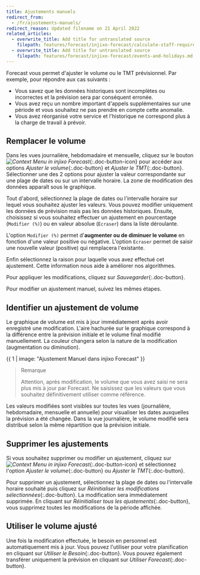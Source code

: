 ```yaml
---
title: Ajustements manuels
redirect_from:
  - /fr/ajustements-manuels/
redirect_reason: Updated filename on 21 April 2022
related_articles:
  - overwrite_title: Add title for untranslated source
    filepath: features/forecast/injixo-forecast/calculate-staff-requirements.md
  - overwrite_title: Add title for untranslated source
    filepath: features/forecast/injixo-forecast/events-and-holidays.md
---
```


Forecast vous permet d'ajuster le volume ou le TMT prévisionnel. Par exemple, pour répondre aux cas suivants :
- Vous savez que les données historiques sont incomplètes ou incorrectes et la prévision sera par conséquent erronée.
- Vous avez reçu un nombre important d'appels supplémentaires sur une période et vous souhaitez ne pas prendre en compte cette anomalie.
- Vous avez réorganisé votre service et l'historique ne correspond plus à la charge de travail à prévoir.

## Remplacer le volume

Dans les vues journalière, hebdomadaire et mensuelle, cliquez sur le bouton _![Context Menu in injixo Forecast](/assets/img/common/forecast/context-menu.svg)_{:.doc-button-icon} pour accéder aux options _Ajuster le volume_{:.doc-button} et _Ajuster le TMT_{:.doc-button}. Sélectionner une des 2 options pour ajuster la valeur correspondante sur une plage de dates ou sur un intervalle horaire. La zone de modification des données apparaît sous le graphique.

Tout d'abord, sélectionnez la plage de dates ou l'intervalle horaire sur lequel vous souhaitez ajuster les valeurs. Vous pouvez modifier  uniquement les données de prévision mais pas les données historiques. Ensuite, choisissez si vous souhaitez effectuer un ajustement en pourcentage (`Modifier (%)`) ou en valeur absolue (`Écraser`) dans la liste déroulante.

L'option `Modifier (%)` permet d'**augmenter ou de diminuer le volume** en fonction d'une valeur positive ou négative.
L'option `Ecraser` permet de saisir une nouvelle valeur (positive) qui remplacera l'existante.

Enfin sélectionnez la raison pour laquelle vous avez effectué cet ajustement. Cette information nous aide à améliorer nos algorithmes.

Pour appliquer les modifications, cliquez sur _Sauvegarder_{:.doc-button}.

Pour modifier un ajustement manuel, suivez les mêmes étapes.

## Identifier un ajustement de volume

Le graphique de volume est mis à jour immédiatement après avoir enregistré une modification. L'aire hachurée sur le graphique correspond à la différence entre la prévision initiale et le volume final modifié manuellement. La couleur changera selon la nature de la modification (augmentation ou diminution).

{{ 1 | image: "Ajustement Manuel dans injixo Forecast" }}

> Remarque
>
> Attention, après modification, le volume que vous avez saisi ne sera plus mis à jour par Forecast. Ne saisissez que les valeurs que vous souhaitez définitivement utiliser comme référence.

Les valeurs modifiées sont visibles sur toutes les vues (journalière, hebdomadaire, mensuelle et annuelle) pour visualiser les dates auxquelles la prévision a été changée.
Dans la vue journalière, le volume modifié sera distribué selon la même répartition que la prévision initiale.

## Supprimer les ajustements

Si vous souhaitez supprimer ou modifier un ajustement, cliquez sur _![Context Menu in injixo Forecast](/assets/img/common/forecast/context-menu.svg)_{:.doc-button-icon} et sélectionnez l'option _Ajuster le volume_{:.doc-button} ou _Ajuster le TMT_{:.doc-button}.

Pour supprimer un ajustement, sélectionnez la plage de dates ou l'intervalle horaire souhaité puis cliquez sur *Réinitialiser les modifications sélectionnées*{:.doc-button}. La modification sera immédiatement supprimée. En cliquant sur *Réinitialiser tous les ajustements*{:.doc-button}, vous supprimez toutes les modifications de la période affichée.

## Utiliser le volume ajusté

Une fois la modification effectuée, le besoin en personnel est automatiquement mis à jour.
Vous pouvez l'utiliser pour votre planification en cliquant sur _Utiliser le Besoin_{:.doc-button}.
Vous pouvez également transférer uniquement la prévision en cliquant sur _Utiliser Forecast_{:.doc-button}.
